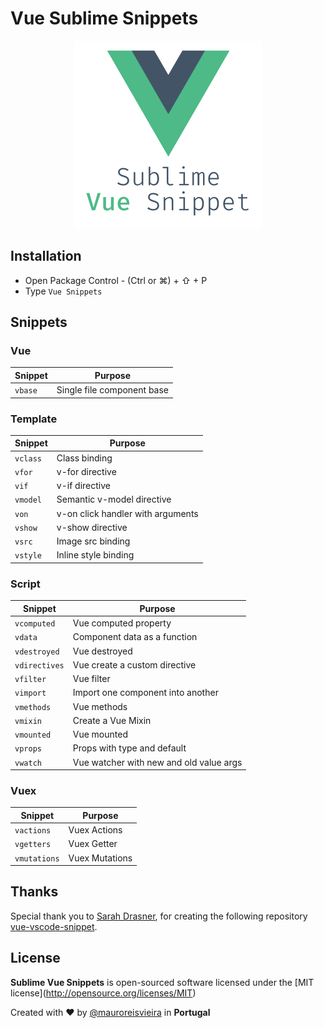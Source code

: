# Vue Sublime Snippets

<p align="center"><img src="assets/vue-logo.png" width="300"/></p>

## Installation

- Open Package Control - (Ctrl or ⌘) + ⇧ + P
- Type `Vue Snippets`


## Snippets

### Vue

| Snippet | Purpose |
| --- | --- |
| `vbase` | Single file component base |

### Template

| Snippet | Purpose |
| --- | --- |
| `vclass` | Class binding |
| `vfor` | v-for directive |
| `vif` | v-if directive |
| `vmodel` | Semantic v-model directive |
| `von` | v-on click handler with arguments |
| `vshow` | v-show directive |
| `vsrc` | Image src binding |
| `vstyle` | Inline style binding |

### Script

| Snippet | Purpose |
| ---  | --- |
| `vcomputed` | Vue computed property |
| `vdata` | Component data as a function |
| `vdestroyed` | Vue destroyed |
| `vdirectives` | Vue create a custom directive |
| `vfilter` | Vue filter |
| `vimport` | Import one component into another  |
| `vmethods` | Vue methods |
| `vmixin` | Create a Vue Mixin |
| `vmounted` | Vue mounted |
| `vprops` | Props with type and default |
| `vwatch` | Vue watcher with new and old value args |

### Vuex

| Snippet | Purpose |
| ---| --- |
| `vactions` | Vuex Actions |
| `vgetters` | Vuex Getter |
| `vmutations` | Vuex Mutations |


## Thanks
Special thank you to [Sarah Drasner](https://twitter.com/sarah_edo), for creating the following repository [vue-vscode-snippet](https://github.com/sdras/vue-vscode-snippets).

## License

**Sublime Vue Snippets** is open-sourced software licensed under the \[MIT license\](http://opensource.org/licenses/MIT)

Created with ♥️ by [@mauroreisvieira](https://twitter.com/mauroreisvieira) in **Portugal**
